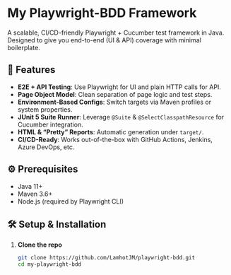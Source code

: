 # My Playwright-BDD Framework

A scalable, CI/CD-friendly Playwright + Cucumber test framework in Java.  
Designed to give you end-to-end (UI & API) coverage with minimal boilerplate.

## 🚀 Features
- **E2E + API Testing**: Use Playwright for UI and plain HTTP calls for API.
- **Page Object Model**: Clean separation of page logic and test steps.
- **Environment-Based Configs**: Switch targets via Maven profiles or system properties.
- **JUnit 5 Suite Runner**: Leverage `@Suite` & `@SelectClasspathResource` for Cucumber integration.
- **HTML & “Pretty” Reports**: Automatic generation under `target/`.
- **CI/CD-Ready**: Works out-of-the-box with GitHub Actions, Jenkins, Azure DevOps, etc.

## ⚙️ Prerequisites
- Java 11+
- Maven 3.6+
- Node.js (required by Playwright CLI)

## 🛠️ Setup & Installation
1. **Clone the repo**
   ```bash
   git clone https://github.com/LamhotJM/playwright-bdd.git
   cd my-playwright-bdd
